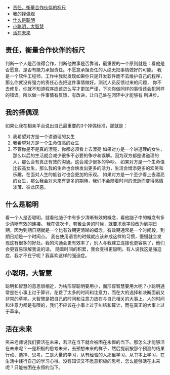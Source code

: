 <!-- TOC -->

- [责任，衡量合作伙伴的标尺](#责任衡量合作伙伴的标尺)
- [我的择偶观](#我的择偶观)
- [什么是聪明](#什么是聪明)
- [小聪明，大智慧](#小聪明大智慧)
- [活在未来](#活在未来)

<!-- /TOC -->
## 责任，衡量合作伙伴的标尺
判断一个人是否值得合作，判断他做事是否靠谱，最重要的一个原则就是：看他是否愿意、是否有能力承担责任。不愿意承担责任的人绝无把事情做好的可能。
我是一个软件工程师，工作中我就发现如果你只是开发软件而不去维护自己的程序，那么你就没有强力的责任心去把这件事情做好。测试人员反馈过来的问题，
你不去修复，你就不知道程序应该怎么写才更加严谨，下次你做同样的事情还会犯同样的错误。所以做一件事情有反馈、有改进，让自己处在闭环中才能够有
所进步。
## 我的择偶观
如果让我在相亲平台说出自己最重要的3个择偶标准，那就是：
1. 我希望对方是一个讲道理的女生
2. 我希望对方是一个生命值高的女生
3. 不管你是不是真的漂亮，你都必须看上去漂亮
如果对方是一个讲道理的女生，那么以后的生活就会减少很多不必要的争吵和误解。因为双方都是讲道理的人，那么会有真正有效的沟通。这会减少很多的争吵。
如果对方是一个生命值比较高女生，那么我的生命也会焕发出更多的活力，生活会增添更多的欢笑和乐趣，在面对人生的低谷时也会更加的乐观。
如果对方是一个至少看上去漂亮的女生，那么我会对未来有更多的期待，我们不会随着时间的流逝而变得感情淡薄、彼此厌恶。
## 什么是聪明
看一个人是否聪明，就看他脑子中有多少清晰有效的概念，看他脑子中的概念有多少清晰有效的连接。
我在做次卡、套餐业务的时候，就要求表字段改为到期日期，因为到期日期就是一个比有效期更清晰的概念。有效期通常是一个时间段，到期日期是一个时间点。
我在使用语言的时候就应该养成这样的习惯，慢慢就会发现这有很多的好处。我的沟通会更有效率了，别人与我建立连接也更容易了，他们会更容易理解我说的话。
随着时间的积累，我会变得更聪明。有人说我这是强迫症，我才不在乎呢？我喜欢这样的强迫症。
## 小聪明，大智慧
聪明和智慧的意思很相近，为啥形容聪明要用小，而形容智慧要用大呢？小聪明通常是在小事上过于算计，花费了太多的时间和注意力，而在大的选择和决断面前又非常的草率。大智慧是把自己的时间和注意力放在与自己相关的大事上。人的时间和注意力都是有限的，我们不应该在小事上过于纠结和算计，而在真正的大事上过于草率。
## 活在未来
笑来老师说我们要活在未来，若活在当下就会被困在永恒的当下。那怎么才能够活在未来呢？一是积极的思考未来，去预想未来的样子，然后提前按那个预测的结果行动、选择、思考。二是大量的学习，从有经验的人那里学习，从书本上学习，在生活中践行自己的学习心得。没有知识又不愿意积极的思考，怎么能够活在未来呢？只能被困在永恒的当下。